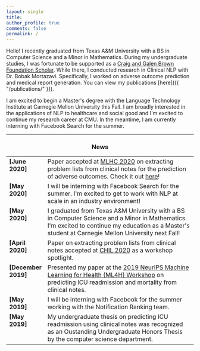 ```yaml
---
layout: single
title:
author_profile: true
comments: false
permalink: /
---
```


Hello! I recently graduated from Texas A&M University with a BS in Computer Science and a Minor in Mathematics. During my undergraduate studies, I was fortunate to be supported as a [Craig and Galen Brown Foundation Scholar](http://www.brownfound.org/). While there, I conducted research in Clinical NLP with Dr. Bobak Mortazavi. Specifically, I worked on adverse outcome prediction and medical report generation. You can view my publications [here]({{ "/publications/" }}).

I am excited to begin a Master's degree with the Language Technology Institute at Carnegie Mellon University this Fall. I am broadly interested in the applications of NLP to healthcare and social good and I'm excited to continue my research career at CMU. In the meantime, I am currently interning with Facebook Search for the summer.




----

<h3 align="center">News</h3>
<table class='news-table'>
    <col width="18%">
    <col width="82%">
    <tr>
        <td valign="top"><strong>[June 2020]</strong></td>
        <td> Paper accepted at <a href="https://www.mlforhc.org/">MLHC 2020</a> on extracting problem lists from clinical notes for the prediction of adverse outcomes. Check it out <a href="https://www.mlforhc.org/accepted-papers">here</a>!
        </td>
    </tr>
    <tr>
        <td valign="top"><strong>[May 2020]</strong></td>
        <td> I will be interning with Facebook Search for the summer. I'm excited to get to work with NLP at scale in an industry environment!
        </td>
    </tr>
   <tr>
        <td valign="top"><strong>[May 2020]</strong></td>
        <td> I graduated from Texas A&M University with a BS in Computer Science and a Minor in Mathematics. I'm excited to continue my education as a Master's student at Carnegie Mellon University next Fall!
        </td>
    </tr>
       <tr>
        <td valign="top"><strong>[April 2020]</strong></td>
        <td> Paper on extracting problem lists from clinical notes accepted at <a href="https://www.chilconference.org/">CHIL 2020</a> as a workshop spotlight.
        </td>
    </tr>
    <tr>
        <td valign="top"><strong>[December 2019]</strong></td>
        <td> Presented my paper at the <a href="https://ml4health.github.io/2019/">2019 NeurIPS Machine Learning for Health (ML4H) Workshop</a> on predicting ICU readmission and mortality from clinical notes.
        </td>
    </tr>
    <tr>
        <td valign="top"><strong>[May 2019]</strong></td>
        <td> I will be interning with Facebook for the summer working with the Notification Ranking team.
        </td>
    </tr>
    <tr>
        <td valign="top"><strong>[May 2019]</strong></td>
        <td> My undergraduate thesis on predicting ICU readmission using clinical notes was recognized as an Oustanding Undergraduate Honors Thesis by the computer science department.
        </td>
    </tr>


</table>
